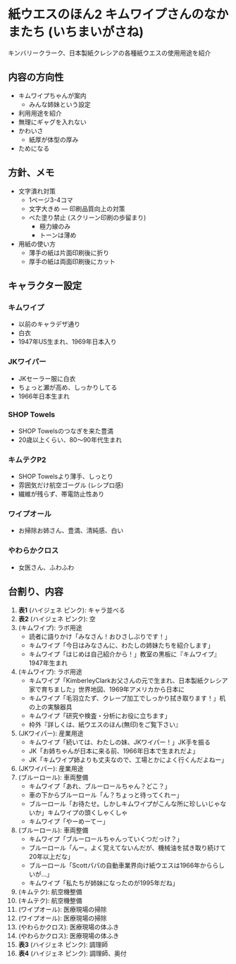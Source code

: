 # 紙ウエスのほん2 キムワイプさんのなかまたち (いちまいがさね)

キンバリークラーク、日本製紙クレシアの各種紙ウエスの使用用途を紹介


## 内容の方向性

- キムワイプちゃんが案内
  - みんな姉妹という設定
- 利用用途を紹介
- 無理にギャグを入れない
- かわいさ
  - 紙厚が体型の厚み
- ためになる


## 方針、メモ

- 文字潰れ対策
  - 1ページ3-4コマ
  - 文字大きめ
― 印刷品質向上の対策
  - べた塗り禁止 (スクリーン印刷の歩留まり)
    - 極力線のみ
    - トーンは薄め
- 用紙の使い方
  - 薄手の紙は片面印刷後に折り
  - 厚手の紙は両面印刷後にカット


## キャラクター設定

### キムワイプ
- 以前のキャラデザ通り
- 白衣
- 1947年US生まれ、1969年日本入り

### JKワイパー
- JKセーラー服に白衣
- ちょっと瀬が高め、しっかりしてる
- 1966年日本生まれ

### SHOP Towels
- SHOP Towelsのつなぎを来た豊満
- 20歳以上くらい、80～90年代生まれ

### キムテクP2
- SHOP Towelsより薄手、しっとり
- 雰囲気だけ航空ゴーグル (レシプロ感)
- 繊維が残らず、帯電防止性あり

### ワイプオール
- お掃除お姉さん、豊満、清純感、白い

### やわらかクロス
- 女医さん、ふわふわ


## 台割り、内容

1. **表1** (ハイジェネ ピンク): キャラ並べる
2. **表2** (ハイジェネ ピンク): 空
3. (キムワイプ): ラボ用途
    - 読者に語りかけ「みなさん！おひさしぶりです！」
    - キムワイプ「今日はみなさんに、わたしの姉妹たちを紹介します」
    - キムワイプ「はじめは自己紹介から！」教室の黒板に『キムワイプ』1947年生まれ
4. (キムワイプ): ラボ用途
    - キムワイプ「KimberleyClarkお父さんの元で生まれ、日本製紙クレシア家で育ちました」世界地図、1969年アメリカから日本に
    - キムワイプ「毛羽立たず、クレープ加工でしっかり拭き取ります！」机の上の実験器具
    - キムワイプ「研究や検査・分析にお役に立ちます」
    - 枠外『詳しくは、紙ウエスのほん(無印)をご覧下さい』
5. (JKワイパー): 産業用途
    - キムワイプ「続いては、わたしの妹、JKワイパー！」JK手を振る
    - JK「お姉ちゃんが日本に来る前、1966年日本で生まれだよ」
    - JK「キムワイプ姉よりも丈夫なので、工場とかによく行くんだよねー」
6. (JKワイパー): 産業用途
7. (ブルーロール): 車両整備
    - キムワイプ「あれ、ブルーロールちゃん？どこ？」
    - 車の下からブルーロール「ん？ちょっと待ってくれー」
    - ブルーロール「お待たせ。しかしキムワイプがこんな所に珍しいじゃないか」キムワイプの頭くしゃくしゃ
    - キムワイプ「やーめーてー」
8. (ブルーロール): 車両整備
    - キムワイプ「ブルーロールちゃんっていくつだっけ？」
    - ブルーロール「んー。よく覚えてないんだが、機械油を拭き取り続けて20年以上だな」
    - ブルーロール「Scottパパの自動車業界向け紙ウエスは1966年かららしいが…」
    - キムワイプ「私たちが姉妹になったのが1995年だね」
9. (キムテク): 航空機整備
10. (キムテク): 航空機整備
11. (ワイプオール): 医療現場の掃除
12. (ワイプオール): 医療現場の掃除
13. (やわらかクロス): 医療現場の体ふき
14. (やわらかクロス): 医療現場の体ふき
15. **表3** (ハイジェネ ピンク): 調理師
16. **表4** (ハイジェネ ピンク): 調理師、奥付
